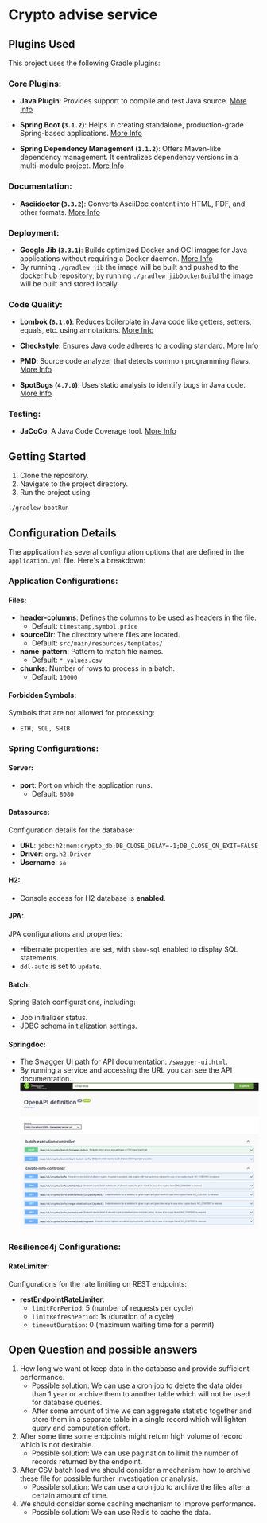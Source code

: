 # Crypto advise service

## Plugins Used

This project uses the following Gradle plugins:

### Core Plugins:

- **Java Plugin**: Provides support to compile and test Java source. [More Info](https://docs.gradle.org/current/userguide/java_plugin.html)

- **Spring Boot (`3.1.2`)**: Helps in creating standalone, production-grade Spring-based applications. [More Info](https://spring.io/projects/spring-boot)

- **Spring Dependency Management (`1.1.2`)**: Offers Maven-like dependency management. It centralizes dependency versions in a multi-module project. [More Info](https://spring.io/projects/spring-boot#learn)

### Documentation:

- **Asciidoctor (`3.3.2`)**: Converts AsciiDoc content into HTML, PDF, and other formats. [More Info](https://asciidoctor.org/docs/asciidoctor-gradle-plugin/)

### Deployment:

- **Google Jib (`3.3.1`)**: Builds optimized Docker and OCI images for Java applications without requiring a Docker daemon. [More Info](https://github.com/GoogleContainerTools/jib)
- By running `./gradlew jib` the image will be built and pushed to the docker hub repository, by running `./gradlew jibDockerBuild` the image will be built and stored locally. 
### Code Quality:

- **Lombok (`8.1.0`)**: Reduces boilerplate in Java code like getters, setters, equals, etc. using annotations. [More Info](https://projectlombok.org/)

- **Checkstyle**: Ensures Java code adheres to a coding standard. [More Info](https://checkstyle.sourceforge.io/)

- **PMD**: Source code analyzer that detects common programming flaws. [More Info](https://pmd.github.io/)

- **SpotBugs (`4.7.0`)**: Uses static analysis to identify bugs in Java code. [More Info](https://spotbugs.github.io/)

### Testing:

- **JaCoCo**: A Java Code Coverage tool. [More Info](https://www.jacoco.org/jacoco/trunk/doc/)

## Getting Started

1. Clone the repository.
2. Navigate to the project directory.
3. Run the project using:

```bash
./gradlew bootRun
```

## Configuration Details

The application has several configuration options that are defined in the `application.yml` file. Here's a breakdown:

### Application Configurations:

#### Files:

- **header-columns**: Defines the columns to be used as headers in the file.
    - Default: `timestamp,symbol,price`
- **sourceDir**: The directory where files are located.
    - Default: `src/main/resources/templates/`
- **name-pattern**: Pattern to match file names.
    - Default: `*_values.csv`
- **chunks**: Number of rows to process in a batch.
    - Default: `10000`

#### Forbidden Symbols:

Symbols that are not allowed for processing:
- `ETH, SOL, SHIB`

### Spring Configurations:

#### Server:

- **port**: Port on which the application runs.
    - Default: `8080`

#### Datasource:

Configuration details for the database:

- **URL**: `jdbc:h2:mem:crypto_db;DB_CLOSE_DELAY=-1;DB_CLOSE_ON_EXIT=FALSE`
- **Driver**: `org.h2.Driver`
- **Username**: `sa`

#### H2:

- Console access for H2 database is **enabled**.

#### JPA:

JPA configurations and properties:

- Hibernate properties are set, with `show-sql` enabled to display SQL statements.
- `ddl-auto` is set to `update`.

#### Batch:

Spring Batch configurations, including:

- Job initializer status.
- JDBC schema initialization settings.

#### Springdoc:

- The Swagger UI path for API documentation: `/swagger-ui.html`.
- By running a service and accessing the URL you can see the API documentation.
  ![img.png](img.png)


### Resilience4j Configurations:

#### RateLimiter:

Configurations for the rate limiting on REST endpoints:

- **restEndpointRateLimiter**:
    - `limitForPeriod`: 5 (number of requests per cycle)
    - `limitRefreshPeriod`: 1s (duration of a cycle)
    - `timeoutDuration`: 0 (maximum waiting time for a permit)


## Open Question and possible answers

1. How long we want ot keep data in the database and provide sufficient performance.  
   - Possible solution: We can use a cron job to delete the data older than 1 year or archive them to another table which will not be used for database queries.
   - After some amount of time we can aggregate statistic together and store them in a separate table in a single record which will lighten query and computation effort.
2. After some time some endpoints might return high volume of record which is not desirable. 
   - Possible solution: We can use pagination to limit the number of records returned by the endpoint.
3. After CSV batch load we should consider a mechanism how to archive these file for possible further investigation or analysis.
   - Possible solution: We can use a cron job to archive the files after a certain amount of time.
4. We should consider some caching mechanism to improve performance.
   - Possible solution: We can use Redis to cache the data.
